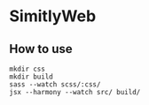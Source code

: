 # SimitlyWeb

## How to use

```bash:
mkdir css
mkdir build
sass --watch scss/:css/
jsx --harmony --watch src/ build/
```
